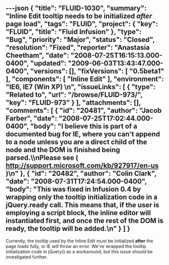 ---json
{
  "title": "FLUID-1030",
  "summary": "Inline Edit tooltip needs to be initialized *after* page load",
  "tags": "FLUID",
  "project": {
    "key": "FLUID",
    "title": "Fluid Infusion"
  },
  "type": "Bug",
  "priority": "Major",
  "status": "Closed",
  "resolution": "Fixed",
  "reporter": "Anastasia Cheetham",
  "date": "2008-07-25T16:15:13.000-0400",
  "updated": "2009-06-03T13:43:47.000-0400",
  "versions": [],
  "fixVersions": [
    "0.5beta1"
  ],
  "components": [
    "Inline Edit"
  ],
  "environment": "IE6, IE7 (Win XP)&#x20;\n",
  "issueLinks": [
    {
      "type": "Related to",
      "url": "/browse/FLUID-973/",
      "key": "FLUID-973"
    }
  ],
  "attachments": [],
  "comments": [
    {
      "id": "20481",
      "author": "Jacob Farber",
      "date": "2008-07-25T17:02:44.000-0400",
      "body": "I believe this is part of a documented bug for IE, where you can't append to a node unless you are a direct child of the node and the DOM is finished being parsed.\\\nPlease see ( <http://support.microsoft.com/kb/927917/en-us> )\n"
    },
    {
      "id": "20482",
      "author": "Colin Clark",
      "date": "2008-07-31T17:24:54.000-0400",
      "body": "This was fixed in Infusion 0.4 by wrapping only the tooltip initialization code in a jQuery.ready call. This means that, if the user is employing a script block, the inline editor will instantiated first, and once the rest of the DOM is ready, the tooltip will be added.\n"
    }
  ]
}
---
Currently, the tooltip used by the Inline Edit must be initialized **after** the page loads fully, or IE will throw an error. We've wrapped the tooltip initialization code in jQuery() as a workaround, but this issue should be investigated further.

        